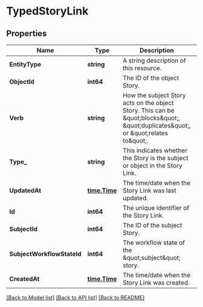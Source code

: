 # TypedStoryLink

## Properties
Name | Type | Description | Notes
------------ | ------------- | ------------- | -------------
**EntityType** | **string** | A string description of this resource. | [default to null]
**ObjectId** | **int64** | The ID of the object Story. | [default to null]
**Verb** | **string** | How the subject Story acts on the object Story. This can be \&quot;blocks\&quot;, \&quot;duplicates\&quot;, or \&quot;relates to\&quot;. | [default to null]
**Type_** | **string** | This indicates whether the Story is the subject or object in the Story Link. | [default to null]
**UpdatedAt** | [**time.Time**](time.Time.md) | The time/date when the Story Link was last updated. | [default to null]
**Id** | **int64** | The unique identifier of the Story Link. | [default to null]
**SubjectId** | **int64** | The ID of the subject Story. | [default to null]
**SubjectWorkflowStateId** | **int64** | The workflow state of the \&quot;subject\&quot; story. | [default to null]
**CreatedAt** | [**time.Time**](time.Time.md) | The time/date when the Story Link was created. | [default to null]

[[Back to Model list]](../README.md#documentation-for-models) [[Back to API list]](../README.md#documentation-for-api-endpoints) [[Back to README]](../README.md)


